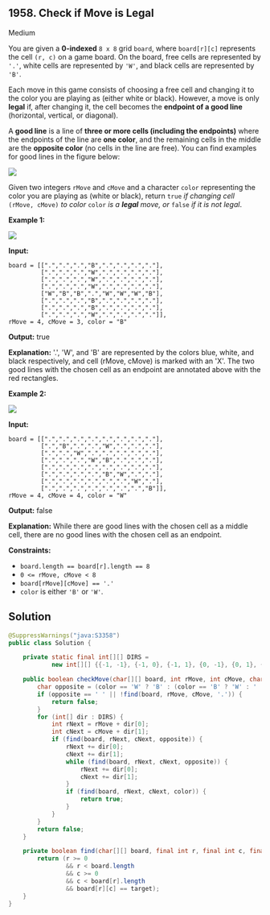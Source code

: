 ## 1958\. Check if Move is Legal

Medium

You are given a **0-indexed** `8 x 8` grid `board`, where `board[r][c]` represents the cell `(r, c)` on a game board. On the board, free cells are represented by `'.'`, white cells are represented by `'W'`, and black cells are represented by `'B'`.

Each move in this game consists of choosing a free cell and changing it to the color you are playing as (either white or black). However, a move is only **legal** if, after changing it, the cell becomes the **endpoint of a good line** (horizontal, vertical, or diagonal).

A **good line** is a line of **three or more cells (including the endpoints)** where the endpoints of the line are **one color**, and the remaining cells in the middle are the **opposite color** (no cells in the line are free). You can find examples for good lines in the figure below:

![](https://assets.leetcode.com/uploads/2021/07/22/goodlines5.png)

Given two integers `rMove` and `cMove` and a character `color` representing the color you are playing as (white or black), return `true` _if changing cell_ `(rMove, cMove)` _to color_ `color` _is a **legal** move, or_ `false` _if it is not legal_.

**Example 1:**

![](https://assets.leetcode.com/uploads/2021/07/10/grid11.png)

**Input:**

    board = [[".",".",".","B",".",".",".","."],
             [".",".",".","W",".",".",".","."],
             [".",".",".","W",".",".",".","."],
             [".",".",".","W",".",".",".","."],
             ["W","B","B",".","W","W","W","B"],
             [".",".",".","B",".",".",".","."],
             [".",".",".","B",".",".",".","."],
             [".",".",".","W",".",".",".","."]],
    rMove = 4, cMove = 3, color = "B"

**Output:** true

**Explanation:** '.', 'W', and 'B' are represented by the colors blue, white, and black respectively, and cell (rMove, cMove) is marked with an 'X'. The two good lines with the chosen cell as an endpoint are annotated above with the red rectangles.

**Example 2:**

![](https://assets.leetcode.com/uploads/2021/07/10/grid2.png)

**Input:**

    board = [[".",".",".",".",".",".",".","."],
             [".","B",".",".","W",".",".","."],
             [".",".","W",".",".",".",".","."],
             [".",".",".","W","B",".",".","."],
             [".",".",".",".",".",".",".","."],
             [".",".",".",".","B","W",".","."],
             [".",".",".",".",".",".","W","."],
             [".",".",".",".",".",".",".","B"]],
    rMove = 4, cMove = 4, color = "W"

**Output:** false

**Explanation:** While there are good lines with the chosen cell as a middle cell, there are no good lines with the chosen cell as an endpoint.

**Constraints:**

*   `board.length == board[r].length == 8`
*   `0 <= rMove, cMove < 8`
*   `board[rMove][cMove] == '.'`
*   `color` is either `'B'` or `'W'`.

## Solution

```java
@SuppressWarnings("java:S3358")
public class Solution {

    private static final int[][] DIRS =
            new int[][] {{-1, -1}, {-1, 0}, {-1, 1}, {0, -1}, {0, 1}, {1, -1}, {1, 0}, {1, 1}};

    public boolean checkMove(char[][] board, int rMove, int cMove, char color) {
        char opposite = (color == 'W' ? 'B' : (color == 'B' ? 'W' : ' '));
        if (opposite == ' ' || !find(board, rMove, cMove, '.')) {
            return false;
        }
        for (int[] dir : DIRS) {
            int rNext = rMove + dir[0];
            int cNext = cMove + dir[1];
            if (find(board, rNext, cNext, opposite)) {
                rNext += dir[0];
                cNext += dir[1];
                while (find(board, rNext, cNext, opposite)) {
                    rNext += dir[0];
                    cNext += dir[1];
                }
                if (find(board, rNext, cNext, color)) {
                    return true;
                }
            }
        }
        return false;
    }

    private boolean find(char[][] board, final int r, final int c, final char target) {
        return (r >= 0
                && r < board.length
                && c >= 0
                && c < board[r].length
                && board[r][c] == target);
    }
}
```